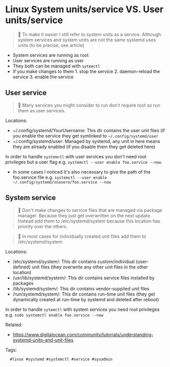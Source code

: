 # Linux System units/service VS. User units/service

> 📝 To make it easier I still refer to system units as a service. Although
> system services and system units are not the same systemd uses units (to be
> precise, see article)

* System services are running as root
* User services are running as user
* They both can be managed with `sytemctl`
* If you make changes to them 1. stop the service 2. daemon-reload the service 3. enable the service

## User service

> 🧐 Many services you might consider to run don't require root so run them as
> user services.

Locations:

* ~/.config/systemd/YourUsername: This dir contains the user unit files (if you
  enable the service they get symlinked to `~/.config/systemd/user`
* ~/.config/systemd/user: Managed by systemd, any unit in here means they are
  already enabled (if you disable them they get deleted here)

In order to handle `systemctl` with user services you don't need root
privileges but a user flag e.g. `systemctl --user enable foo.service --now`

* In some cases I noticed it's also necessary to give the path of the
  foo.service file e.g. `systemctl --user enable
  ~/.config/systemd/xnasero/foo.service --now`

## System service

> 🧐 Don't make changes to service files that are managed via package manager.
> Because they just get overwritten on the next update. Instead add them to
> /etc/systemd/system because this location has priority over the others.

> 📝 In most cases for individually created unit files add them to /etc/systemd/system

Locations:

* /etc/systemd/system/: This dir contains custom/individual (user-defined) unit files (they overwrite any other unit files in the other location)
* /usr/lib/systemd/system/: This dir contains service files installed by packages
* /lib/systemd/system/: This dir contains vendor-supplied unit files
* /run/systemd/system/: This dir contains run-time unit files (they get dynamically created at run-time by systemd and deleted after reboot)

In order to handle `sytemctl` with system services you need root privileges
e.g. `sudo systemctl enable foo.service --now`

Related:

* <https://www.digitalocean.com/community/tutorials/understanding-systemd-units-and-unit-files>

Tags:

      #linux #systemd #systemctl #service #sysadmin
